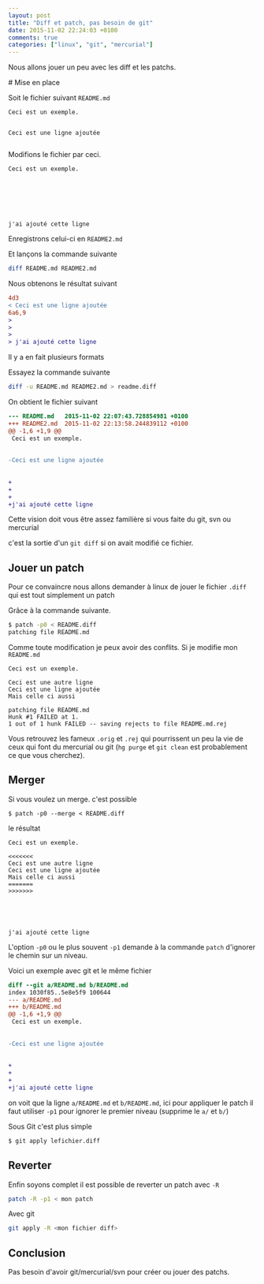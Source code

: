 ```yaml
---
layout: post
title: "Diff et patch, pas besoin de git"
date: 2015-11-02 22:24:03 +0100
comments: true
categories: ["linux", "git", "mercurial"] 
---
```



Nous allons jouer un peu avec les diff et les patchs.

# Mise en place

Soit le fichier suivant `README.md`

```
Ceci est un exemple.


Ceci est une ligne ajoutée


```

Modifions le fichier par ceci.
```
Ceci est un exemple.







j'ai ajouté cette ligne
```

Enregistrons celui-ci en `README2.md`

Et lançons la commande suivante

```sh
diff README.md README2.md
```

Nous obtenons le résultat suivant

```diff
4d3
< Ceci est une ligne ajoutée
6a6,9
> 
> 
> 
> j'ai ajouté cette ligne
```

Il y a en fait plusieurs formats

Essayez la commande suivante

```sh
diff -u README.md README2.md > readme.diff
```

On obtient le fichier suivant
```diff
--- README.md   2015-11-02 22:07:43.728854981 +0100
+++ README2.md  2015-11-02 22:13:58.244839112 +0100
@@ -1,6 +1,9 @@
 Ceci est un exemple.
 
 
-Ceci est une ligne ajoutée
 
 
+
+
+
+j'ai ajouté cette ligne
```

<!--more-->
Cette vision doit vous être assez familière si vous faite du git, svn ou mercurial

c'est la sortie d'un `git diff` si on avait modifié ce fichier.

## Jouer un patch
Pour ce convaincre nous allons demander à linux de jouer le fichier `.diff` qui est tout simplement un patch

Grâce à la commande suivante.

```sh
$ patch -p0 < README.diff 
patching file README.md
```

Comme toute modification je peux avoir des conflits. Si je modifie mon `README.md`
```
Ceci est un exemple.

Ceci est une autre ligne
Ceci est une ligne ajoutée
Mais celle ci aussi

```

```
patching file README.md
Hunk #1 FAILED at 1.
1 out of 1 hunk FAILED -- saving rejects to file README.md.rej
```

Vous retrouvez les fameux `.orig` et `.rej` qui pourrissent un peu la vie de ceux qui font du mercurial ou git (`hg purge` et `git clean` est probablement ce que vous cherchez). 

## Merger 

Si vous voulez un merge. c'est possible
```
$ patch -p0 --merge < README.diff
```
le résultat
```
Ceci est un exemple.

<<<<<<<
Ceci est une autre ligne
Ceci est une ligne ajoutée
Mais celle ci aussi
=======
>>>>>>>





j'ai ajouté cette ligne

```
L'option `-p0` ou le plus souvent `-p1` demande à la commande `patch` d'ignorer le chemin sur un niveau.

Voici un exemple avec git et le même fichier

```diff
diff --git a/README.md b/README.md
index 1030f85..5e8e5f9 100644
--- a/README.md
+++ b/README.md
@@ -1,6 +1,9 @@
 Ceci est un exemple.
 
 
-Ceci est une ligne ajoutée
 
 
+
+
+
+j'ai ajouté cette ligne
```
on voit que la ligne `a/README.md` et `b/README.md`, ici pour appliquer le patch il faut utiliser `-p1` pour ignorer le premier niveau (supprime le `a/` et `b/`) 

Sous Git c'est plus simple

```bash
$ git apply lefichier.diff
```
## Reverter 

Enfin soyons complet il est possible de reverter un patch avec `-R`
```bash
patch -R -p1 < mon patch
```

Avec git 

```bash
git apply -R <mon fichier diff>
```

## Conclusion

Pas besoin d'avoir git/mercurial/svn pour créer ou jouer des patchs. 
